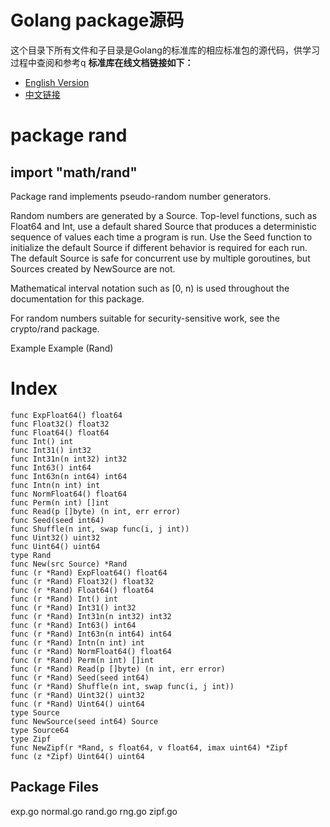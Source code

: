 # Golang package源码
这个目录下所有文件和子目录是Golang的标准库的相应标准包的源代码，供学习过程中查阅和参考q 
**标准库在线文档链接如下：**  
- [English Version](https://godoc.org/)
- [中文链接](http://docscn.studygolang.com/pkg/)
  
# package rand
## import "math/rand"

Package rand implements pseudo-random number generators.

Random numbers are generated by a Source. Top-level functions, such as Float64 and Int, use a default shared Source that produces a deterministic sequence of values each time a program is run. Use the Seed function to initialize the default Source if different behavior is required for each run. The default Source is safe for concurrent use by multiple goroutines, but Sources created by NewSource are not.

Mathematical interval notation such as [0, n) is used throughout the documentation for this package.

For random numbers suitable for security-sensitive work, see the crypto/rand package.

Example
Example (Rand)

# Index
```
func ExpFloat64() float64
func Float32() float32
func Float64() float64
func Int() int
func Int31() int32
func Int31n(n int32) int32
func Int63() int64
func Int63n(n int64) int64
func Intn(n int) int
func NormFloat64() float64
func Perm(n int) []int
func Read(p []byte) (n int, err error)
func Seed(seed int64)
func Shuffle(n int, swap func(i, j int))
func Uint32() uint32
func Uint64() uint64
type Rand
func New(src Source) *Rand
func (r *Rand) ExpFloat64() float64
func (r *Rand) Float32() float32
func (r *Rand) Float64() float64
func (r *Rand) Int() int
func (r *Rand) Int31() int32
func (r *Rand) Int31n(n int32) int32
func (r *Rand) Int63() int64
func (r *Rand) Int63n(n int64) int64
func (r *Rand) Intn(n int) int
func (r *Rand) NormFloat64() float64
func (r *Rand) Perm(n int) []int
func (r *Rand) Read(p []byte) (n int, err error)
func (r *Rand) Seed(seed int64)
func (r *Rand) Shuffle(n int, swap func(i, j int))
func (r *Rand) Uint32() uint32
func (r *Rand) Uint64() uint64
type Source
func NewSource(seed int64) Source
type Source64
type Zipf
func NewZipf(r *Rand, s float64, v float64, imax uint64) *Zipf
func (z *Zipf) Uint64() uint64
```
## Package Files

exp.go normal.go rand.go rng.go zipf.go

